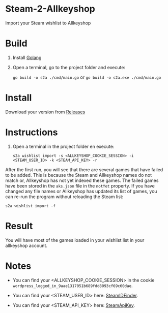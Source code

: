 # Steam-2-Allkeyshop
Import your Steam wishlist to Allkeyshop

# Build
1. Install [Golang](https://go.dev/dl/)
2. Open a terminal, go to the project folder and execute:

   `go build -o s2a ./cmd/main.go`
   or
   `go build -o s2a.exe ./cmd/main.go`

# Install
Download your version from [Releases](https://github.com/JBUinfo/YT-chrome-bookmarks-2-MP4/releases)

# Instructions
1. Open a terminal in the project folder en execute:

    `s2a wishlist import -s <ALLKEYSHOP_COOKIE_SESSION> -i <STEAM_USER_ID> -k <STEAM_API_KEY> -r`

After the first run, you will see that there are several games that have failed to be added.
This is because the Steam and Allkeyshop names do not match or, Allkeyshop has not yet indexed these games.
The failed games have been stored in the `aks.json` file in the `notYet` property.
If you have changed any file names or Allkeyshop has updated its list of games, you can re-run the program without reloading the Steam list:

    s2a wishlist import -f

# Result
You will have most of the games loaded in your wishlist list in your allkeyshop account.

# Notes
- You can find your <ALLKEYSHOP_COOKIE_SESSION> in the cookie `wordpress_logged_in_9aae1317051b689fdd8093cf69c60dae`.

- You can find your <STEAM_USER_ID> here: [SteamIDFinder](https://www.steamidfinder.com/).

- You can find your <STEAM_API_KEY> here: [SteamApiKey](https://steamcommunity.com/dev/apikey).

